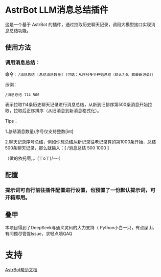 # AstrBot LLM消息总结插件

这是一个基于 AstrBot 的插件，通过拉取历史聊天记录，调用大模型接口实现消息总结功能。

## 使用方法

### 调用消息总结：

命令：`/消息总结 [总结消息数量] [可选：从序号多少开始总结（默认为0，即最新记录）]`

示例：

```
/消息总结 114 500
```

表示拉取114条历史聊天记录进行消息总结，从新到旧排序第500条消息开始拉取，拉取后正序排序（从旧消息到新消息格式化）。

Tips：
    
1.总结消息数量/序号仅支持整数[int]
    
2.聊天记录序号总结，例如你想总结从新记录往老记录算的第1000条开始，总结500条聊天记录，那么就输入：[ /消息总结 500 1000 ]

（做的依托啊。。(ㄒoㄒ)/~~）
## 配置

### 提示词可自行前往插件配置进行设置，也预置了一份默认提示词，可开箱即用。

## 叠甲

本项目得到了DeepSeek与通义灵码的大力支持（
Python小白一只，有点屎山，有问题尽管提Issue，求轻点喷QAQ

# 支持

[AstrBot帮助文档](https://astrbot.app)
